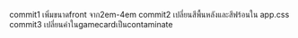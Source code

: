 commit1 เพิ่มขนาดfront จาก2em-4em
commit2 เปลี่ยนสีพื้นหลังและสีฟร้อนใน app.css
commit3 เปลี่ยนคำในgamecardเป็นcontaminate